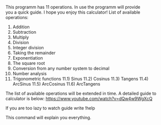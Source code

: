 This programm has 11 operations. In use the programm will provide you a quick guide.
I hope you enjoy this calculator!
List of available operations:
1) Addition
2) Subtraction
3) Multiply
4) Division
5) Integer division
6) Taking the remainder
7) Exponentiation
8) The square root
9) Conversion from any number system to decimal
10) Number analysis
11)  Trigonometric functions
    11.1) Sinus
    11.2) Cosinus
    11.3) Tangens
    11.4) ArcSinus
    11.5) ArcCosinus
    11.6) ArcTangens

The list of available operations will be extended in time.
A detailed guide to calculator is below: https://www.youtube.com/watch?v=dQw4w9WgXcQ

If you are too lazy to watch guide write !help

This command will explain you everything.
